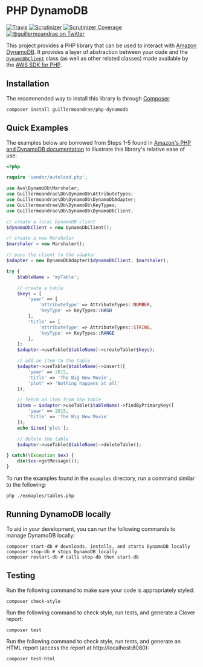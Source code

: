 # PHP DynamoDB
[![Travis](https://img.shields.io/travis/guillermoandrae/php-dynamodb.svg?style=flat-square)](https://travis-ci.org/guillermoandrae/php-dynamodb) [![Scrutinizer](https://img.shields.io/scrutinizer/g/guillermoandrae/php-dynamodb.svg?style=flat-square)](https://scrutinizer-ci.com/g/guillermoandrae/php-dynamodb/) [![Scrutinizer Coverage](https://img.shields.io/scrutinizer/coverage/g/guillermoandrae/php-dynamodb.svg?style=flat-square)](https://scrutinizer-ci.com/g/guillermoandrae/php-dynamodb/)
 [![@guillermoandrae on Twitter](http://img.shields.io/badge/twitter-%40guillermoandrae-blue.svg?style=flat-square)](https://twitter.com/guillermoandrae)

This project provides a PHP library that can be used to interact with [Amazon DynamoDB](https://aws.amazon.com/dynamodb/). It provides a layer of abstraction between your code and the [`DynamoDbClient`](https://docs.aws.amazon.com/aws-sdk-php/v3/api/class-Aws.DynamoDb.DynamoDbClient.html) class (as well as other related classes) made available by the [AWS SDK for PHP](https://github.com/aws/aws-sdk-php). 

## Installation
The recommended way to install this library is through [Composer](https://getcomposer.org/):
```
composer install guillermoandrae/php-dynamodb
```

## Quick Examples
The examples below are borrowed from Steps 1-5 found in [Amazon's PHP and DynamoDB documentation](https://docs.aws.amazon.com/amazondynamodb/latest/developerguide/GettingStarted.PHP.html) to illustrate this library's relative ease of use:
```php
<?php

require 'vendor/autoload.php';

use Aws\DynamoDb\Marshaler;
use Guillermoandrae\Db\DynamoDb\AttributeTypes;
use Guillermoandrae\Db\DynamoDb\DynamoDbAdapter;
use Guillermoandrae\Db\DynamoDb\KeyTypes;
use Guillermoandrae\Db\DynamoDb\DynamoDbClient;

// create a local DynamoDB client
$dynamoDbClient = new DynamoDbClient();

// create a new Marshaler
$marshaler = new Marshaler();

// pass the client to the adapter
$adapter = new DynamoDbAdapter($dynamoDbClient, $marshaler);

try {
    $tableName = 'myTable';

    // create a table
    $keys = [
        'year' => [
            'attributeType' => AttributeTypes::NUMBER,
            'keyType' => KeyTypes::HASH
        ],
        'title' => [
            'attributeType' => AttributeTypes::STRING,
            'keyType' => KeyTypes::RANGE
        ],
    ];
    $adapter->useTable($tableName)->createTable($keys);

    // add an item to the table
    $adapter->useTable($tableName)->insert([
        'year' => 2015,
        'title' => 'The Big New Movie',
        'plot' => 'Nothing happens at all'
    ]);

    // fetch an item from the table
    $item = $adapter->useTable($tableName)->findByPrimaryKey([
        'year' => 2015,
        'title' => 'The Big New Movie'
    ]);
    echo $item['plot'];

    // delete the table
    $adapter->useTable($tableName)->deleteTable();

} catch(\Exception $ex) {
    die($ex->getMessage());
}
```

To run the examples found in the `examples` directory, run a command similar to the following:
```shell script
php ./exmaples/tables.php
```

## Running DynamoDB locally
To aid in your development, you can run the following commands to manage DynamoDB locally:
```shell script
composer start-db # downloads, installs, and starts DynamoDB locally
composer stop-db # stops DynamoDB locally
composer restart-db # calls stop-db then start-db
```

## Testing
Run the following command to make sure your code is appropriately styled:
```shell script
composer check-style
```

Run the following command to check style, run tests, and generate a Clover report:
```
composer test
```

Run the following command to check style, run tests, and generate an HTML report (access the report at http://localhost:8080):
```
composer test-html
```
